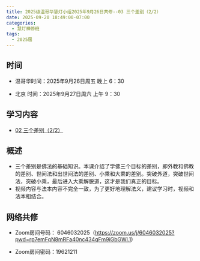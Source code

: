 ```yaml
---
title: 2025级温哥华慧灯小组2025年9月26日共修--03 三个差别（2/2）
date: 2025-09-20 18:49:00-07:00
categories:
  - 慧灯禅修班
tags:
  - 2025届
---
```

## 时间

* 温哥华时间：2025年9月26日周五 晚上 6：30

* 北京 时间：2025年9月27日周六 上午 9：30


## 学习内容


* [02 三个差别（2/2）](https://huidengchanxiu.net/wsb/book1/p1/01-2)

## 概述
* 三个差别是佛法的基础知识。本课介绍了学佛三个目标的差别，即外教和佛教的差别、世间法和出世间法的差别、小乘和大乘的差别。突破外道，突破世间法，突破小乘，最后进入大乘解脱道，这才是我们真正的目标。
* 视频内容与法本内容不完全一致，为了更好地理解法义，建议学习时，视频和法本相结合。

## 网络共修
* Zoom房间号码： 6046032025（https://zoom.us/j/6046032025?pwd=rp7emFqN8mRFa40nc434qFm9iGbGWl.1)

* Zoom房间密码：19621211
